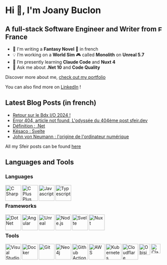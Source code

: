 # Hi 👋, I'm Joany Buclon

<h2>A full-stack Software Engineer and Writer from <img alt="France" width="17px" src="https://camo.githubusercontent.com/810c0059ec880d3bf22c12f8ecd24d39ae1c9ee5d294cd397e6f414738d9cdd8/68747470733a2f2f63646e2d69636f6e732d706e672e666c617469636f6e2e636f6d2f3531322f3139372f3139373536302e706e67" /> <b>France</b></h2>

- 📖 I'm writing a **Fantasy Novel** 🧙 in french
- 💡 I’m working on a **World Sim** :video_game: called **Monolith** on **Unreal 5.7**
- 🌱 I’m presently learning **Claude Code** and **Nuxt 4**
- 💬 Ask me about **.Net 10** and **Code Quality**

Discover more about me, [check out my portfolio](https://joanybuclon.com/)

You can also find more on [LinkedIn](https://www.linkedin.com/in/joany-buclon/) !

## Latest Blog Posts (in french)

<!-- BLOG-POST-LIST:START -->
- [Retour sur le Bdx I/O 2024 !](https://www.sfeir.dev/retour-sur-le-bdx-i-o-2024/)
- [Error 404, article not found, L&#39;odyssée du 404ème post sfeir.dev](https://www.sfeir.dev/tendances/404/)
- [Définition : .Net](https://www.sfeir.dev/back/kesako-dot-net/)
- [Késaco : Svelte](https://www.sfeir.dev/front/kesaco-svelte/)
- [John von Neumann : l&#39;origine de l&#39;ordinateur numérique](https://www.sfeir.dev/success-story/von-neumann/)
<!-- BLOG-POST-LIST:END -->

All my Sfeir posts can be found [here](https://www.sfeir.dev/author/joany/)

## Languages and Tools

### Languages

  <img align="left" alt="C Sharp" width="50px" src="https://cdn.jsdelivr.net/gh/devicons/devicon@latest/icons/csharp/csharp-plain.svg" />
  <img align="left" alt="C Plus Plus" width="50px" src="https://cdn.jsdelivr.net/gh/devicons/devicon@latest/icons/cplusplus/cplusplus-plain.svg" />
  <img align="left" alt="Javascript" width="50px" src="https://cdn.jsdelivr.net/gh/devicons/devicon@latest/icons/javascript/javascript-plain.svg" />
  <img align="left" alt="Typescript" width="50px" src="https://cdn.jsdelivr.net/gh/devicons/devicon@latest/icons/typescript/typescript-plain.svg" />
  <br /><br />

### Frameworks

  <img align="left" alt="Dot Net" width="50px" src="https://cdn.jsdelivr.net/gh/devicons/devicon@latest/icons/dotnetcore/dotnetcore-original.svg" />
  <img align="left" alt="Angular" width="50px" src="https://cdn.jsdelivr.net/gh/devicons/devicon@latest/icons/angular/angular-original.svg" />
  <img align="left" alt="Unreal" width="50px" src="https://cdn.jsdelivr.net/gh/devicons/devicon@latest/icons/unrealengine/unrealengine-original.svg" />
  <img align="left" alt="Node.js" width="50px" src="https://cdn.jsdelivr.net/gh/devicons/devicon@latest/icons/nodejs/nodejs-original.svg" />
  <img align="left" alt="Svelte" width="50px" src="https://cdn.jsdelivr.net/gh/devicons/devicon@latest/icons/svelte/svelte-original.svg" />
  <img align="left" alt="Nuxt" width="50px" src="https://cdn.jsdelivr.net/gh/devicons/devicon@latest/icons/nuxt/nuxt-original.svg" />
  <br /><br />

### Tools

  <img align="left" alt="Visual Studio Code" width="50px" src="https://cdn.jsdelivr.net/gh/devicons/devicon@latest/icons/vscode/vscode-original.svg" />
  <img align="left" alt="Docker" width="50px" src="https://cdn.jsdelivr.net/gh/devicons/devicon@latest/icons/docker/docker-original.svg" />
  <img align="left" alt="Git" width="50px" src="https://cdn.jsdelivr.net/gh/devicons/devicon@latest/icons/git/git-original.svg" />
  <img align="left" alt="Neo4j" width="50px" src="https://cdn.jsdelivr.net/gh/devicons/devicon@latest/icons/neo4j/neo4j-original.svg" />
  <img align="left" alt="Github Actions" width="50px" src="https://cdn.jsdelivr.net/gh/devicons/devicon@latest/icons/githubactions/githubactions-original.svg" />
  <img align="left" alt="AWS" width="50px" src="https://cdn.jsdelivr.net/gh/devicons/devicon@latest/icons/amazonwebservices/amazonwebservices-plain-wordmark.svg" />  
  <img align="left" alt="Kubernetes" width="50px" src="https://cdn.jsdelivr.net/gh/devicons/devicon@latest/icons/kubernetes/kubernetes-original.svg" />
  <img align="left" alt="Cloudflare" width="50px" src="https://cdn.jsdelivr.net/gh/devicons/devicon@latest/icons/cloudflare/cloudflare-original.svg" />
  <img align="left" alt="Obisidian" width="35px" src="https://cdn.jsdelivr.net/gh/homarr-labs/dashboard-icons/svg/obsidian.svg" />
  <img align="left" alt="Claude Code" width="30px" src="https://registry.npmmirror.com/@lobehub/icons-static-png/latest/files/dark/claude-color.png" />
  <br /><br /><br /><br />
